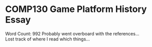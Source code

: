 # COMP130 Game Platform History Essay

Word Count: 992
Probably went overboard with the references...  
Lost track of where I read which things...
